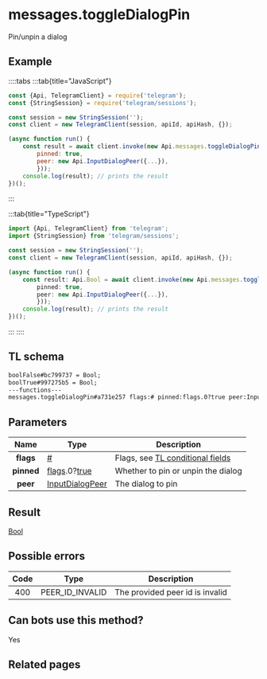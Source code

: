 # messages.toggleDialogPin

Pin/unpin a dialog

## Example

::::tabs
:::tab{title="JavaScript"}

```js
const {Api, TelegramClient} = require('telegram');
const {StringSession} = require('telegram/sessions');

const session = new StringSession('');
const client = new TelegramClient(session, apiId, apiHash, {});

(async function run() {
    const result = await client.invoke(new Api.messages.toggleDialogPin({
		pinned: true,
		peer: new Api.InputDialogPeer({...}),
		}));
    console.log(result); // prints the result
})();

```

:::

:::tab{title="TypeScript"}

```ts
import {Api, TelegramClient} from 'telegram';
import {StringSession} from 'telegram/sessions';

const session = new StringSession('');
const client = new TelegramClient(session, apiId, apiHash, {});

(async function run() {
    const result: Api.Bool = await client.invoke(new Api.messages.toggleDialogPin({
		pinned: true,
		peer: new Api.InputDialogPeer({...}),
		}));
    console.log(result); // prints the result
})();

```

:::
::::

## TL schema

```txt
boolFalse#bc799737 = Bool;
boolTrue#997275b5 = Bool;
---functions---
messages.toggleDialogPin#a731e257 flags:# pinned:flags.0?true peer:InputDialogPeer = Bool;
```

## Parameters

|    Name    | Type                                                                                                                              | Description                                                                                             |
| :--------: | --------------------------------------------------------------------------------------------------------------------------------- | ------------------------------------------------------------------------------------------------------- |
| **flags**  | [#](https://core.telegram.org/type/%23)                                                                                           | Flags, see [TL conditional fields](https://core.telegram.org/mtproto/TL-combinators#conditional-fields) |
| **pinned** | [flags](https://core.telegram.org/mtproto/TL-combinators#conditional-fields).0?[true](https://core.telegram.org/constructor/true) | Whether to pin or unpin the dialog                                                                      |
|  **peer**  | [InputDialogPeer](https://core.telegram.org/type/InputDialogPeer)                                                                 | The dialog to pin                                                                                       |

## Result

[Bool](https://core.telegram.org/type/Bool)

## Possible errors

| Code | Type            | Description                     |
| :--: | --------------- | ------------------------------- |
| 400  | PEER_ID_INVALID | The provided peer id is invalid |

## Can bots use this method?

Yes

## Related pages
